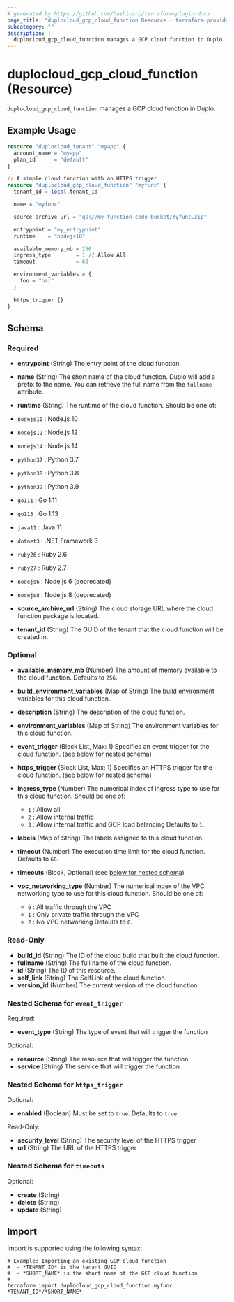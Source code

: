 ```yaml
---
# generated by https://github.com/hashicorp/terraform-plugin-docs
page_title: "duplocloud_gcp_cloud_function Resource - terraform-provider-duplocloud"
subcategory: ""
description: |-
  duplocloud_gcp_cloud_function manages a GCP cloud function in Duplo.
---
```


# duplocloud_gcp_cloud_function (Resource)

`duplocloud_gcp_cloud_function` manages a GCP cloud function in Duplo.

## Example Usage

```terraform
resource "duplocloud_tenant" "myapp" {
  account_name = "myapp"
  plan_id      = "default"
}

// A simple cloud function with an HTTPS trigger
resource "duplocloud_gcp_cloud_function" "myfunc" {
  tenant_id = local.tenant_id

  name = "myfunc"

  source_archive_url = "gs://my-function-code-bucket/myfunc.zip"

  entrypoint = "my_entrypoint"
  runtime    = "nodejs10"

  available_memory_mb = 256
  ingress_type        = 1 // Allow All
  timeout             = 60

  environment_variables = {
    foo = "bar"
  }

  https_trigger {}
}
```

<!-- schema generated by tfplugindocs -->
## Schema

### Required

- **entrypoint** (String) The entry point of the cloud function.
- **name** (String) The short name of the cloud function.  Duplo will add a prefix to the name.  You can retrieve the full name from the `fullname` attribute.
- **runtime** (String) The runtime of the cloud function.
Should be one of:

 - `nodejs10` : Node.js 10
 - `nodejs12` : Node.js 12
 - `nodejs14` : Node.js 14
 - `python37` : Python 3.7
 - `python38` : Python 3.8
 - `python39` : Python 3.9
 - `go111` :    Go 1.11
 - `go113` :    Go 1.13
 - `java11` :   Java 11
 - `dotnet3` :  .NET Framework 3
 - `ruby26` :   Ruby 2.6
 - `ruby27` :   Ruby 2.7
 - `nodejs6` :  Node.js 6 (deprecated)
 - `nodejs8` :  Node.js 8 (deprecated)
- **source_archive_url** (String) The cloud storage URL where the cloud function package is located.
- **tenant_id** (String) The GUID of the tenant that the cloud function will be created in.

### Optional

- **available_memory_mb** (Number) The amount of memory available to the cloud function. Defaults to `256`.
- **build_environment_variables** (Map of String) The build environment variables for this cloud function.
- **description** (String) The description of the cloud function.
- **environment_variables** (Map of String) The environment variables for this cloud function.
- **event_trigger** (Block List, Max: 1) Specifies an event trigger for the cloud function. (see [below for nested schema](#nestedblock--event_trigger))
- **https_trigger** (Block List, Max: 1) Specifies an HTTPS trigger for the cloud function. (see [below for nested schema](#nestedblock--https_trigger))
- **ingress_type** (Number) The numerical index of ingress type to use for this cloud function.
Should be one of:

   - `1` : Allow all
   - `2` : Allow internal traffic
   - `3` : Allow internal traffic and GCP load balancing
 Defaults to `1`.
- **labels** (Map of String) The labels assigned to this cloud function.
- **timeout** (Number) The execution time limit for the cloud function. Defaults to `60`.
- **timeouts** (Block, Optional) (see [below for nested schema](#nestedblock--timeouts))
- **vpc_networking_type** (Number) The numerical index of the VPC networking type to use for this cloud function.
Should be one of:

   - `0` : All traffic through the VPC
   - `1` : Only private traffic through the VPC
   - `2` : No VPC networking
 Defaults to `0`.

### Read-Only

- **build_id** (String) The ID of the cloud build that built the cloud function.
- **fullname** (String) The full name of the cloud function.
- **id** (String) The ID of this resource.
- **self_link** (String) The SelfLink of the cloud function.
- **version_id** (Number) The current version of the cloud function.

<a id="nestedblock--event_trigger"></a>
### Nested Schema for `event_trigger`

Required:

- **event_type** (String) The type of event that will trigger the function

Optional:

- **resource** (String) The resource that will trigger the function
- **service** (String) The service that will trigger the function


<a id="nestedblock--https_trigger"></a>
### Nested Schema for `https_trigger`

Optional:

- **enabled** (Boolean) Must be set to `true`. Defaults to `true`.

Read-Only:

- **security_level** (String) The security level of the HTTPS trigger
- **url** (String) The URL of the HTTPS trigger


<a id="nestedblock--timeouts"></a>
### Nested Schema for `timeouts`

Optional:

- **create** (String)
- **delete** (String)
- **update** (String)

## Import

Import is supported using the following syntax:

```shell
# Example: Importing an existing GCP cloud function
#  - *TENANT_ID* is the tenant GUID
#  - *SHORT_NAME* is the short name of the GCP cloud function
#
terraform import duplocloud_gcp_cloud_function.myfunc *TENANT_ID*/*SHORT_NAME*
```
